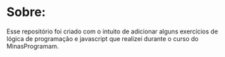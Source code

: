 # **Sobre:**

Esse repositório foi criado com o intuito de adicionar alguns exercícios de lógica de programação e javascript que realizei durante o curso do MinasProgramam.
